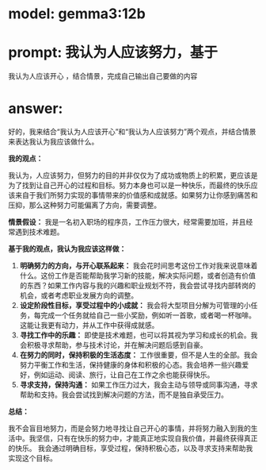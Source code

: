 # model: gemma3:12b
# prompt: 我认为人应该努力，基于
我认为人应该开心
，结合情景，完成自己输出自己要做的内容
# answer: 
 好的，我来结合“我认为人应该开心”和“我认为人应该努力”两个观点，并结合情景来表达我认为我应该做什么。

**我的观点：**

我认为，人应该努力，但努力的目的并非仅仅为了成功或物质上的积累，更应该是为了找到让自己开心的过程和目标。努力本身也可以是一种快乐，而最终的快乐应该来自于我们所努力实现的事情带来的价值感和成就感。如果努力让你感到痛苦和压抑，那么这种努力可能偏离了方向，需要调整。

**情景假设：** 我是一名初入职场的程序员，工作压力很大，经常需要加班，并且经常遇到技术难题。

**基于我的观点，我认为我应该这样做：**

1. **明确努力的方向，与开心联系起来：** 我会花时间思考这份工作对我来说意味着什么。这份工作是否能帮助我学习新的技能，解决实际问题，或者创造有价值的东西？如果工作内容与我的兴趣和职业规划不符，我会尝试寻找内部转岗的机会，或者考虑职业发展方向的调整。
2. **设定阶段性目标，享受过程中的小成就：** 我会将大型项目分解为可管理的小任务，每完成一个任务就给自己一些小奖励，例如听一首歌，或者喝一杯咖啡。这能让我更有动力，并从工作中获得成就感。
3. **寻找工作中的乐趣：** 即使是技术难题，也可以将其视为学习和成长的机会。我会积极寻求帮助，参与技术讨论，并在解决问题后感到自豪。
4. **在努力的同时，保持积极的生活态度：** 工作很重要，但不是人生的全部。我会努力平衡工作和生活，保持健康的身体和积极的心态。我会培养一些兴趣爱好，例如运动、阅读、旅行，让自己在工作之余也能获得快乐。
5. **寻求支持，保持沟通：**  如果工作压力过大，我会主动与领导或同事沟通，寻求帮助和支持。我会尝试找到解决问题的方法，而不是独自承受压力。

**总结：**

我不会盲目地努力，而是会努力地寻找让自己开心的事情，并将努力融入到我的生活中。我坚信，只有在快乐的努力中，才能真正地实现自我价值，并最终获得真正的快乐。 我会通过明确目标，享受过程，保持积极心态，以及寻求支持来帮助我实现这个目标。

